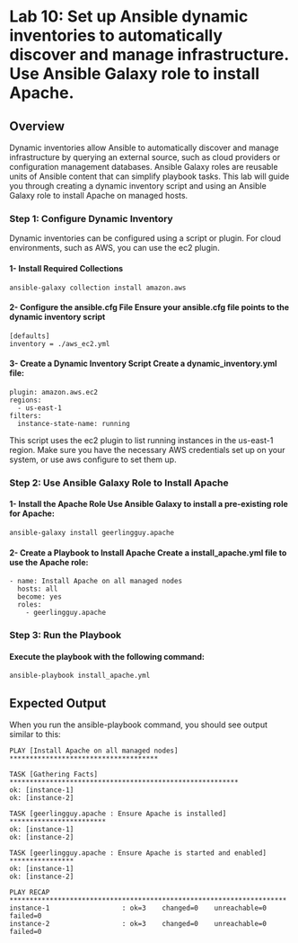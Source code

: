 # Lab 10: Set up Ansible dynamic inventories to automatically discover and manage infrastructure. Use Ansible Galaxy role to install Apache.
## Overview
Dynamic inventories allow Ansible to automatically discover and manage infrastructure by querying an external source, such as cloud providers or configuration management databases. Ansible Galaxy roles are reusable units of Ansible content that can simplify playbook tasks. This lab will guide you through creating a dynamic inventory script and using an Ansible Galaxy role to install Apache on managed hosts. 

### Step 1: Configure Dynamic Inventory
Dynamic inventories can be configured using a script or plugin. For cloud environments, such as AWS, you can use the ec2 plugin.
#### 1- Install Required Collections
```
ansible-galaxy collection install amazon.aws
```
#### 2- Configure the ansible.cfg File Ensure your ansible.cfg file points to the dynamic inventory script
```
[defaults]
inventory = ./aws_ec2.yml 
```
#### 3- Create a Dynamic Inventory Script Create a dynamic_inventory.yml file:
```
plugin: amazon.aws.ec2
regions:
  - us-east-1
filters:
  instance-state-name: running
```
This script uses the ec2 plugin to list running instances in the us-east-1 region. Make sure you have the necessary AWS credentials set up on your system, or use aws configure to set them up.
### Step 2: Use Ansible Galaxy Role to Install Apache
#### 1- Install the Apache Role Use Ansible Galaxy to install a pre-existing role for Apache:
```
ansible-galaxy install geerlingguy.apache
```
#### 2- Create a Playbook to Install Apache Create a install_apache.yml file to use the Apache role:
```
- name: Install Apache on all managed nodes
  hosts: all
  become: yes
  roles:
    - geerlingguy.apache
```
### Step 3: Run the Playbook
####  Execute the playbook with the following command:
```
ansible-playbook install_apache.yml
```
## Expected Output
When you run the ansible-playbook command, you should see output similar to this:
```
PLAY [Install Apache on all managed nodes] *************************************

TASK [Gathering Facts] *********************************************************
ok: [instance-1]
ok: [instance-2]

TASK [geerlingguy.apache : Ensure Apache is installed] ************************
ok: [instance-1]
ok: [instance-2]

TASK [geerlingguy.apache : Ensure Apache is started and enabled] ****************
ok: [instance-1]
ok: [instance-2]

PLAY RECAP *********************************************************************
instance-1                  : ok=3    changed=0    unreachable=0    failed=0   
instance-2                  : ok=3    changed=0    unreachable=0    failed=0   
```
